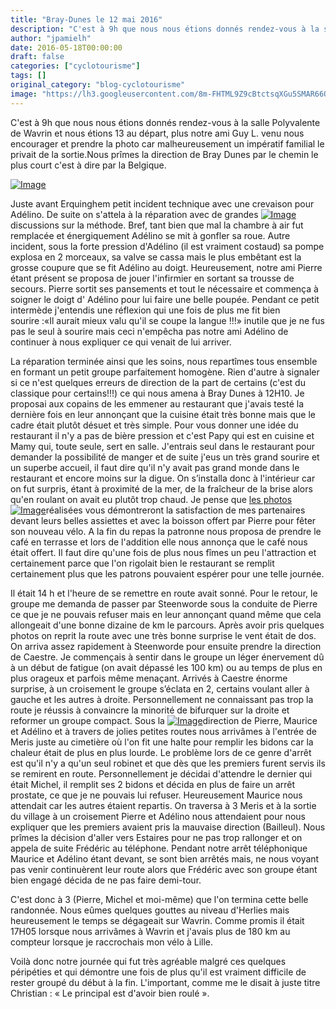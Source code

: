 ```yaml
---
title: "Bray-Dunes le 12 mai 2016"
description: "C'est à 9h que nous nous étions donnés rendez-vous à la salle Polyvalente de Wavrin et nous étions 13 au départ, plus notre ami Guy L. venu nous encourager et prendre la photo car malheureusement un impératif familial le privait de la sortie.Nous prîmes la direction de Bray Dunes par le chemin le plus court c'est à dire par la Belgique. "
author: "jpamielh"
date: 2016-05-18T00:00:00
draft: false
categories: ["cyclotourisme"]
tags: []
original_category: "blog-cyclotourisme"
image: "https://lh3.googleusercontent.com/8m-FHTML9Z9cBtctsqXGu5SMAR66OhzUSRHgEtefhSvvnuygE5sRskPDB1dpmT8F031eJXUN1tadlbcnq3JnufwjWYJ3kLUTsGGyfX2Jg1-yPFfeIXm_5unYq8oqwEiPmYVT0e1dSR1a7-hweAFGR4FaivWGzYIDb8WRfHXIxMN6h9x7rFamdl90-M5_aBveD7QWbRs5VraK6DO3tRihAc7wCfVXfAHKtHiNwqZ2qSsdDRfqULgzygdHvwQKClDpVOLipQFngkX77gwOcbNlx1BpDdXhYXdyyjtf6e_gqpkKcUkkVCngw9KbcgKAiPAQlPfGpFSw3T1IFmQzesXSsVftlKMH95o2Yay0_StUOEPpPElf5LQr1n7HlelSIjvGrOzI4o_YWBKPNg45EDF0dFpq90LJtTnfUDOaDgXoeb1y8O5q07-iY5BSvoNNdTRPdosyrdF5zvLGIW187gCIwRqeQhfTPPtNMeYgM-_inHJ2YeRDZWYpfWook_UNBTZwDxeYEEo61o-Rn1BVZwHiTplttnvxtmJGdYerhGaXUV_XJ1WXAVAE-PP8TV2TBPsGt1pfl7C6XSM6ITt0yx4gVuJ8HZ8NLb6cfAGh-aCbYnjCY3KP_NzmleUHmAnKVI2ILu11KtJz5JeqTPGDNmMMym2-a-JtkL1TUG2KRNcOFPpG5Z0=w200"
---
```


C'est &agrave; 9h que nous nous &eacute;tions donn&eacute;s rendez-vous &agrave; la salle Polyvalente de Wavrin et nous &eacute;tions 13 au d&eacute;part, plus notre ami Guy L. venu nous encourager et prendre la photo car malheureusement un imp&eacute;ratif familial le privait de la sortie.Nous pr&icirc;mes la direction de Bray Dunes par le chemin le plus court c'est &agrave; dire par la Belgique.&nbsp;

<!--more-->

[![Image](http://www.cyclo-club-wavrin.fr/fichiers_site/a2860cyc/contenu_pages/Reportages/Annee_2016/Braydunesdepart.jpg)](http://www.cyclo-club-wavrin.fr/fichiers_site/a2860cyc/contenu_pages/Reportages/Annee_2016/Braydunesdepart.jpg)

Juste avant Erquinghem petit incident technique avec une crevaison pour Ad&eacute;lino. De suite on s'attela &agrave; la r&eacute;paration avec de grandes&nbsp;[![Image](http://www.cyclo-club-wavrin.fr/fichiers_site/a2860cyc/contenu_pages/Reportages/Annee_2016/Braydunesblessure.jpg)](http://www.cyclo-club-wavrin.fr/fichiers_site/a2860cyc/contenu_pages/Reportages/Annee_2016/Braydunesblessure.jpg)discussions sur la m&eacute;thode. Bref, tant bien que mal la chambre &agrave; air fut remplac&eacute;e et &eacute;nergiquement Ad&eacute;lino se mit &agrave; gonfler sa roue. Autre incident, sous la forte pression d'Ad&eacute;lino (il est vraiment costaud) sa pompe explosa en 2 morceaux, sa valve se cassa mais le plus emb&ecirc;tant est la grosse coupure que se fit Ad&eacute;lino au doigt. Heureusement, notre ami Pierre &eacute;tant pr&eacute;sent se proposa de jouer l'infirmier en sortant sa trousse de secours. Pierre sortit ses pansements et tout le n&eacute;cessaire et commen&ccedil;a &agrave; soigner le doigt d' Ad&eacute;lino pour lui faire une belle poup&eacute;e. Pendant ce petit interm&egrave;de j'entendis une r&eacute;flexion qui une fois de plus me fit bien sourire&nbsp;:&laquo;Il aurait mieux valu qu'il se coupe la langue&nbsp;!!!&raquo; inutile que je ne fus pas le seul &agrave; sourire mais ceci n'emp&ecirc;cha pas notre ami Ad&eacute;lino de continuer &agrave; nous expliquer ce qui venait de lui arriver.

La r&eacute;paration termin&eacute;e ainsi que les soins, nous repart&icirc;mes tous ensemble en formant un petit groupe parfaitement homog&egrave;ne. Rien d'autre &agrave; signaler si ce n'est quelques erreurs de direction de la part de certains (c'est du classique pour certains!!!) ce qui nous amena &agrave; Bray Dunes &agrave; 12H10. Je proposai aux copains de les emmener au restaurant que j'avais test&eacute; la derni&egrave;re fois en leur annon&ccedil;ant que la cuisine &eacute;tait tr&egrave;s bonne mais que le cadre &eacute;tait plut&ocirc;t d&eacute;suet et tr&egrave;s simple. Pour vous donner une id&eacute;e du restaurant il n'y a pas de bi&egrave;re pression et c'est Papy qui est en cuisine et Mamy qui, toute seule, sert en salle. J'entrais seul dans le restaurant pour demander la possibilit&eacute; de manger et de suite j'eus un tr&egrave;s grand sourire et un superbe accueil, il faut dire qu'il n'y avait pas grand monde dans le restaurant et encore moins sur la digue. On s&rsquo;installa donc &agrave; l'int&eacute;rieur car on fut surpris, &eacute;tant &agrave; proximit&eacute; de la mer, de la fra&icirc;cheur de la brise alors qu'en roulant on avait eu plut&ocirc;t trop chaud. Je pense que&nbsp;[les photos](https://goo.gl/photos/2aBQ9qULpERLc6te7)  &nbsp; [![Image](http://www.cyclo-club-wavrin.fr/fichiers_site/a2860cyc/contenu_pages/Reportages/Annee_2016/Braydunesrepas.jpg)](http://www.cyclo-club-wavrin.fr/fichiers_site/a2860cyc/contenu_pages/Reportages/Annee_2016/Braydunesrepas.jpg)r&eacute;alis&eacute;es vous d&eacute;montreront la satisfaction de mes partenaires devant leurs belles assiettes et avec la boisson offert par Pierre pour f&ecirc;ter son nouveau v&eacute;lo. A la fin du repas la patronne nous proposa de prendre le caf&eacute; en terrasse et lors de l'addition elle nous annon&ccedil;a que le caf&eacute; nous &eacute;tait offert. Il faut dire qu'une fois de plus nous f&icirc;mes un peu l'attraction et certainement parce que l'on rigolait bien le restaurant se remplit certainement plus que les patrons pouvaient esp&eacute;rer pour une telle journ&eacute;e.

Il &eacute;tait 14 h et l'heure de se remettre en route avait sonn&eacute;. Pour le retour, le groupe me demanda de passer par Steenworde sous la conduite de Pierre ce que je ne pouvais refuser mais en leur annon&ccedil;ant quand m&ecirc;me que cela allongeait d'une bonne dizaine de km le parcours. Apr&egrave;s avoir pris quelques photos on reprit la route avec une tr&egrave;s bonne surprise le vent &eacute;tait de dos. On arriva assez rapidement &agrave; Steenworde pour ensuite prendre la direction de Caestre. Je commen&ccedil;ais &agrave; sentir dans le groupe un l&eacute;ger &eacute;nervement d&ucirc; &agrave; un d&eacute;but de fatigue (on avait d&eacute;pass&eacute; les 100 km) ou au temps de plus en plus orageux et parfois m&ecirc;me mena&ccedil;ant. Arriv&eacute;s &agrave; Caestre &eacute;norme surprise, &agrave; un croisement le groupe s&rsquo;&eacute;clata en 2, certains voulant aller &agrave; gauche et les autres &agrave; droite. Personnellement ne connaissant pas trop la route je r&eacute;ussis &agrave; convaincre la minorit&eacute; de bifurquer sur la droite et reformer un groupe compact. Sous la&nbsp;[![Image](http://www.cyclo-club-wavrin.fr/fichiers_site/a2860cyc/contenu_pages/Reportages/Annee_2016/Braydunesplage.jpg)](http://www.cyclo-club-wavrin.fr/fichiers_site/a2860cyc/contenu_pages/Reportages/Annee_2016/Braydunesplage.jpg)direction de Pierre, Maurice et Ad&eacute;lino et &agrave; travers de jolies petites routes nous arriv&acirc;mes &agrave; l'entr&eacute;e de Meris juste au cimeti&egrave;re o&ugrave; l'on fit une halte pour remplir les bidons car la chaleur &eacute;tait de plus en plus lourde. Le probl&egrave;me lors de ce genre d'arr&ecirc;t est qu'il n'y a qu'un seul robinet et que d&egrave;s que les premiers furent servis ils se remirent en route. Personnellement je d&eacute;cidai d'attendre le dernier qui &eacute;tait Michel, il remplit ses 2 bidons et d&eacute;cida en plus de faire un arr&ecirc;t prostate, ce que je ne pouvais lui refuser. Heureusement Maurice nous attendait car les autres &eacute;taient repartis. On traversa &agrave; 3 Meris et &agrave; la sortie du village &agrave; un croisement Pierre et Ad&eacute;lino nous attendaient pour nous expliquer que les premiers avaient pris la mauvaise direction (Bailleul). Nous pr&icirc;mes la d&eacute;cision d'aller vers Estaires pour ne pas trop rallonger et on appela de suite Fr&eacute;d&eacute;ric au t&eacute;l&eacute;phone. Pendant notre arr&ecirc;t t&eacute;l&eacute;phonique Maurice et Ad&eacute;lino &eacute;tant devant,&nbsp;se sont bien&nbsp;arr&ecirc;t&eacute;s mais, ne nous voyant pas venir&nbsp;continu&egrave;rent leur route alors que Fr&eacute;d&eacute;ric avec son groupe &eacute;tant bien engag&eacute; d&eacute;cida de ne pas faire demi-tour.

C'est donc &agrave; 3 (Pierre, Michel et moi-m&ecirc;me) que l'on termina cette belle randonn&eacute;e. Nous e&ucirc;mes quelques gouttes au niveau d'Herlies mais heureusement le temps se d&eacute;gageait sur Wavrin. Comme promis il &eacute;tait 17H05 lorsque nous arriv&acirc;mes &agrave; Wavrin et j'avais plus de 180 km au compteur lorsque je raccrochais mon v&eacute;lo &agrave; Lille.

Voil&agrave; donc notre journ&eacute;e qui fut tr&egrave;s agr&eacute;able malgr&eacute; ces quelques p&eacute;rip&eacute;ties et qui d&eacute;montre une fois de plus qu'il est vraiment difficile de rester group&eacute; du d&eacute;but &agrave; la fin. L'important, comme me le disait &agrave; juste titre Christian&nbsp;: &laquo;&nbsp;Le principal est d'avoir bien roul&eacute;&nbsp;&raquo;.